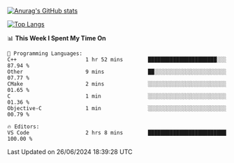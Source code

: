 [![Anurag's GitHub stats](https://github-readme-stats.vercel.app/api?username=wugouzi&count_private=true)](https://github.com/anuraghazra/github-readme-stats)

[![Top Langs](https://github-readme-stats.vercel.app/api/top-langs/?username=wugouzi&layout=compact&count_private=true&hide=html)](https://github.com/anuraghazra/github-readme-stats)

<!--START_SECTION:waka-->
📊 **This Week I Spent My Time On** 

```text
💬 Programming Languages: 
C++                      1 hr 52 mins        ██████████████████████░░░   87.94 % 
Other                    9 mins              ██░░░░░░░░░░░░░░░░░░░░░░░   07.77 % 
CMake                    2 mins              ░░░░░░░░░░░░░░░░░░░░░░░░░   01.65 % 
C                        1 min               ░░░░░░░░░░░░░░░░░░░░░░░░░   01.36 % 
Objective-C              1 min               ░░░░░░░░░░░░░░░░░░░░░░░░░   00.79 % 

🔥 Editors: 
VS Code                  2 hrs 8 mins        █████████████████████████   100.00 % 
```


 Last Updated on 26/06/2024 18:39:28 UTC
<!--END_SECTION:waka-->

<!--
**wugouzi/wugouzi** is a ✨ _special_ ✨ repository because its `README.md` (this file) appears on your GitHub profile.

Here are some ideas to get you started:

- 🔭 I’m currently working on ...
- 🌱 I’m currently learning ...
- 👯 I’m looking to collaborate on ...
- 🤔 I’m looking for help with ...
- 💬 Ask me about ...
- 📫 How to reach me: ...
- 😄 Pronouns: ...
- ⚡ Fun fact: ...
-->
